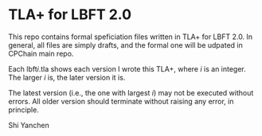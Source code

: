# TLA+ for LBFT 2.0

This repo contains formal speficiation files written in TLA+ for LBFT 2.0. 
In general, all files are simply drafts, and the formal one will be udpated in CPChain main repo. 

Each lbft*i*.tla shows each version I wrote this TLA+, where *i* is an integer. The larger *i* is, the later version it is. 

The latest version (i.e., the one with largest *i*) may not be executed without errors. All older version should terminate without raising any error, in principle. 


Shi Yanchen
